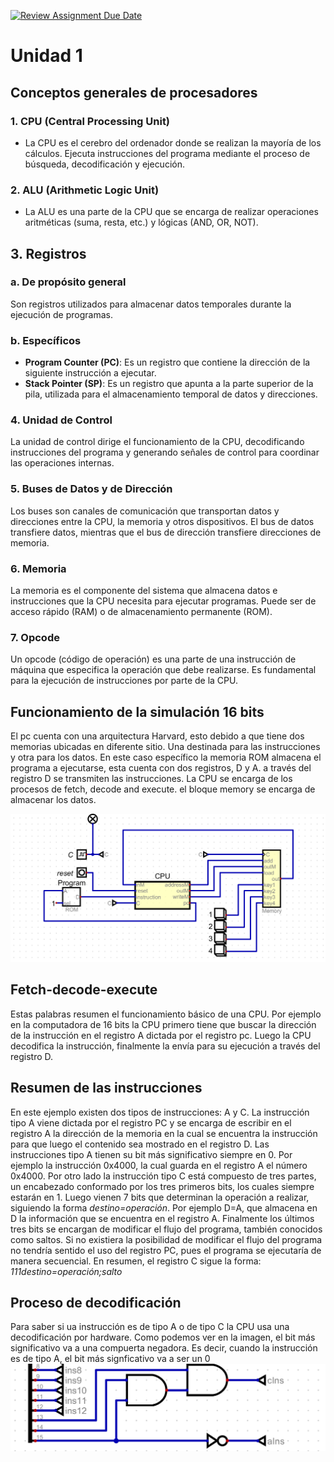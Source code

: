 [![Review Assignment Due Date](https://classroom.github.com/assets/deadline-readme-button-22041afd0340ce965d47ae6ef1cefeee28c7c493a6346c4f15d667ab976d596c.svg)](https://classroom.github.com/a/EID3BRwM)
# Unidad 1
## Conceptos generales de procesadores 


### 1. CPU (Central Processing Unit)
-  La CPU es el cerebro del ordenador donde se realizan la mayoría de los cálculos. Ejecuta instrucciones del programa mediante el proceso de búsqueda, decodificación y ejecución.

### 2. ALU (Arithmetic Logic Unit)
-  La ALU es una parte de la CPU que se encarga de realizar operaciones aritméticas (suma, resta, etc.) y lógicas (AND, OR, NOT).

## 3. Registros
### a. De propósito general
 Son registros utilizados para almacenar datos temporales durante la ejecución de programas.

### b. Específicos
  - **Program Counter (PC)**:
 Es un registro que contiene la dirección de la siguiente instrucción a ejecutar.
  - **Stack Pointer (SP)**:
 Es un registro que apunta a la parte superior de la pila, utilizada para el almacenamiento temporal de datos y direcciones.

### 4. Unidad de Control
 La unidad de control dirige el funcionamiento de la CPU, decodificando instrucciones del programa y generando señales de control para coordinar las operaciones internas.

### 5. Buses de Datos y de Dirección
 Los buses son canales de comunicación que transportan datos y direcciones entre la CPU, la memoria y otros dispositivos. El bus de datos transfiere datos, mientras que el bus de dirección transfiere direcciones de memoria.

### 6. Memoria
 La memoria es el componente del sistema que almacena datos e instrucciones que la CPU necesita para ejecutar programas. Puede ser de acceso rápido (RAM) o de almacenamiento permanente (ROM).

### 7. Opcode
 Un opcode (código de operación) es una parte de una instrucción de máquina que especifica la operación que debe realizarse. Es fundamental para la ejecución de instrucciones por parte de la CPU.

## Funcionamiento de la simulación 16 bits
El pc cuenta con una arquitectura Harvard, esto debido a que tiene dos memorias ubicadas en diferente sitio. Una destinada para las instrucciones y otra para los datos. En este caso específico la memoria ROM almacena el programa a ejecutarse, esta cuenta con dos registros, D y A. a través del registro D se transmiten las instrucciones. La CPU se encarga de los procesos de fetch, decode and execute. el bloque memory se encarga de almacenar los datos. 

![alt text](image-1.png)
## Fetch-decode-execute
Estas palabras resumen el funcionamiento básico de una CPU. Por ejemplo en la computadora de 16 bits la CPU primero tiene que buscar la dirección de la instrucción en el registro A dictada por el registro pc. Luego la CPU decodifica la instrucción, finalmente la envía para su ejecución a través del registro D. 

## Resumen de las instrucciones

En este ejemplo existen dos tipos de instrucciones: A y C. La instrucción tipo A viene dictada por el registro PC y se encarga de escribir en el registro A la dirección de la memoria en la cual se encuentra la instrucción para que luego el contenido sea mostrado en el registro D. Las instrucciones tipo A tienen su bit más significativo siempre en 0. Por ejemplo la instrucción 0x4000, la cual guarda en el registro A el número 0x4000. Por otro lado la instrucción tipo C está compuesto de tres partes, un encabezado conformado por los tres primeros bits, los cuales siempre estarán en 1. Luego vienen 7 bits que determinan la operación a realizar, siguiendo la forma *destino=operación*. Por ejemplo D=A, que almacena en D la información que se encuentra en el registro A. Finalmente los últimos tres bits se encargan de modificar el flujo del programa, también conocidos como saltos. Si no existiera la posibilidad de modificar el flujo del programa no tendría sentido el uso del registro PC, pues el programa se ejecutaría de manera secuencial. En resumen, el registro C sigue la forma:
*111destino=operación;salto*  
## Proceso de decodificación
Para saber si ua instrucción es de tipo A o de tipo C la CPU usa una decodificación por hardware. Como podemos ver en la imagen, el bit más significativo va a una compuerta negadora. Es decir, cuando la instrucción es de tipo A, el bit más signficativo va a ser un 0
![alt text](image.png)
